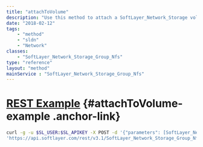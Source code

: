 ```yaml
---
title: "attachToVolume"
description: "Use this method to attach a SoftLayer_Network_Storage volume to this group.  This will automatically enable access to this volume for any SoftLayer_Network_Storage_Allowed_Host objects currently attached to this group. "
date: "2018-02-12"
tags:
    - "method"
    - "sldn"
    - "Network"
classes:
    - "SoftLayer_Network_Storage_Group_Nfs"
type: "reference"
layout: "method"
mainService : "SoftLayer_Network_Storage_Group_Nfs"
---
```


# [REST Example](#attachToVolume-example) <a href="/article/rest/"><i class="fas fa-question"></i></a> {#attachToVolume-example .anchor-link} 
```bash
curl -g -u $SL_USER:$SL_APIKEY -X POST -d '{"parameters": [SoftLayer_Network_Storage]}' \
'https://api.softlayer.com/rest/v3.1/SoftLayer_Network_Storage_Group_Nfs/{SoftLayer_Network_Storage_Group_NfsID}/attachToVolume'
```
